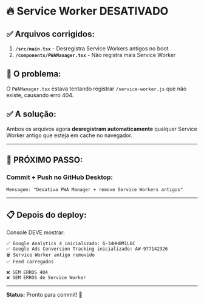 # 🔥 Service Worker DESATIVADO

## ✅ Arquivos corrigidos:

1. **`/src/main.tsx`** - Desregistra Service Workers antigos no boot
2. **`/components/PWAManager.tsx`** - Não registra mais Service Worker

## 🎯 O problema:

O `PWAManager.tsx` estava tentando registrar `/service-worker.js` que não existe, causando erro 404.

## ✅ A solução:

Ambos os arquivos agora **desregistram automaticamente** qualquer Service Worker antigo que esteja em cache no navegador.

---

## 🚀 PRÓXIMO PASSO:

### **Commit + Push no GitHub Desktop:**

```
Mensagem: "Desativa PWA Manager + remove Service Workers antigos"
```

---

## 📋 Depois do deploy:

Console DEVE mostrar:

```
✅ Google Analytics 4 inicializado: G-34HHBM1L6C
✅ Google Ads Conversion Tracking inicializado: AW-977142326
🗑️ Service Worker antigo removido
✅ Feed carregados

❌ SEM ERROS 404
❌ SEM ERROS de Service Worker
```

---

**Status:** Pronto para commit! 🎉
